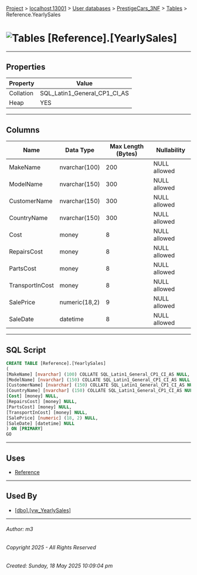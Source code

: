 #### 

[Project](../../../../index.md) > [localhost,13001](../../../index.md) > [User databases](../../index.md) > [PrestigeCars_3NF](../index.md) > [Tables](Tables.md) > Reference.YearlySales

# ![Tables](../../../../Images/Table32.png) [Reference].[YearlySales]

---

## <a name="#properties"></a>Properties

| Property | Value |
|---|---|
| Collation | SQL_Latin1_General_CP1_CI_AS |
| Heap | YES |


---

## <a name="#columns"></a>Columns

| Name | Data Type | Max Length (Bytes) | Nullability |
|---|---|---|---|
| MakeName | nvarchar(100) | 200 | NULL allowed |
| ModelName | nvarchar(150) | 300 | NULL allowed |
| CustomerName | nvarchar(150) | 300 | NULL allowed |
| CountryName | nvarchar(150) | 300 | NULL allowed |
| Cost | money | 8 | NULL allowed |
| RepairsCost | money | 8 | NULL allowed |
| PartsCost | money | 8 | NULL allowed |
| TransportInCost | money | 8 | NULL allowed |
| SalePrice | numeric(18,2) | 9 | NULL allowed |
| SaleDate | datetime | 8 | NULL allowed |


---

## <a name="#sqlscript"></a>SQL Script

```sql
CREATE TABLE [Reference].[YearlySales]
(
[MakeName] [nvarchar] (100) COLLATE SQL_Latin1_General_CP1_CI_AS NULL,
[ModelName] [nvarchar] (150) COLLATE SQL_Latin1_General_CP1_CI_AS NULL,
[CustomerName] [nvarchar] (150) COLLATE SQL_Latin1_General_CP1_CI_AS NULL,
[CountryName] [nvarchar] (150) COLLATE SQL_Latin1_General_CP1_CI_AS NULL,
[Cost] [money] NULL,
[RepairsCost] [money] NULL,
[PartsCost] [money] NULL,
[TransportInCost] [money] NULL,
[SalePrice] [numeric] (18, 2) NULL,
[SaleDate] [datetime] NULL
) ON [PRIMARY]
GO

```


---

## <a name="#uses"></a>Uses

* [Reference](../Security/Schemas/dbo_Reference.md)


---

## <a name="#usedby"></a>Used By

* [[dbo].[vw_YearlySales]](../Views/dbo_vw_YearlySales.md)


---

###### Author:  m3

###### Copyright 2025 - All Rights Reserved

###### Created: Sunday, 18 May 2025 10:09:04 pm

